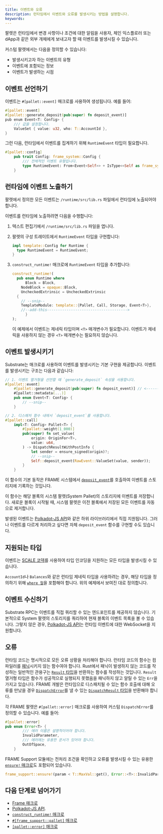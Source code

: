 ```yaml
---
title: 이벤트와 오류
description: 런타임에서 이벤트와 오류를 발생시키는 방법을 설명합니다.
keywords:
---
```


팔렛은 런타임에서 변경 사항이나 조건에 대한 알림을 사용자, 체인 익스플로러 또는 dApp과 같은 외부 개체에게 보내고자 할 때 이벤트를 발생시킬 수 있습니다.

커스텀 팔렛에서는 다음을 정의할 수 있습니다:

- 발생시키고자 하는 이벤트의 유형
- 이벤트에 포함되는 정보
- 이벤트가 발생하는 시점

## 이벤트 선언하기

이벤트는 `#[pallet::event]` 매크로를 사용하여 생성됩니다.
예를 들어:

```rust
#[pallet::event]
#[pallet::generate_deposit(pub(super) fn deposit_event)]
pub enum Event<T: Config> {
	/// 값을 설정합니다.
	ValueSet { value: u32, who: T::AccountId },
}
```

그런 다음, 런타임에서 이벤트를 집계하기 위해 `RuntimeEvent` 타입이 필요합니다.

```rust
#[pallet::config]
	pub trait Config: frame_system::Config {
		/// 전체적인 이벤트 유형입니다.
		type RuntimeEvent: From<Event<Self>> + IsType<<Self as frame_system::Config>::RuntimeEvent>;
	}
```

## 런타임에 이벤트 노출하기

팔렛에서 정의한 모든 이벤트는 `/runtime/src/lib.rs` 파일에서 런타임에 노출되어야 합니다.

이벤트를 런타임에 노출하려면 다음을 수행합니다:

1. 텍스트 편집기에서 `/runtime/src/lib.rs` 파일을 엽니다.
2. 팔렛의 구성 트레이트에서 `RuntimeEvent` 타입을 구현합니다:

   ```rust
   impl template::Config for Runtime {
   	 type RuntimeEvent = RuntimeEvent;
   }
   ```

3. `construct_runtime!` 매크로에 `RuntimeEvent` 타입을 추가합니다:

   ```rust
   construct_runtime!(
   	 pub enum Runtime where
    	 Block = Block,
   	   NodeBlock = opaque::Block,
   	   UncheckedExtrinsic = UncheckedExtrinsic
   	 {
       // --snip--
   	   TemplateModule: template::{Pallet, Call, Storage, Event<T>},
   	   //--add-this------------------------------------->
   		 }
   );
   ```

   이 예제에서 이벤트는 제네릭 타입이며 `<T>` 매개변수가 필요합니다.
   이벤트가 제네릭을 사용하지 않는 경우 `<T>` 매개변수는 필요하지 않습니다.

## 이벤트 발생시키기

Substrate는 매크로를 사용하여 이벤트를 발생시키는 기본 구현을 제공합니다.
이벤트를 발생시키는 구조는 다음과 같습니다:

```rust
// 1. 이벤트 열거형을 선언할 때 `generate_deposit` 속성을 사용합니다.
#[pallet::event]
	#[pallet::generate_deposit(pub(super) fn deposit_event)] // <------ 여기 ----
	#[pallet::metadata(...)]
	pub enum Event<T: Config> {
		// --snip--
	}

// 2. 디스패처 함수 내에서 `deposit_event`를 사용합니다.
#[pallet::call]
	impl<T: Config> Pallet<T> {
		#[pallet::weight(1_000)]
		pub(super) fn set_value(
			origin: OriginFor<T>,
			value: u64,
		) -> DispatchResultWithPostInfo {
			let sender = ensure_signed(origin)?;
			// --snip--
			Self::deposit_event(RawEvent::ValueSet(value, sender));
		}
	}
```

이 함수의 기본 동작은 FRAME 시스템에서 [`deposit_event`](https://paritytech.github.io/substrate/master/frame_system/pallet/struct.Pallet.html#method.deposit_event)를 호출하여 이벤트를 스토리지에 기록하는 것입니다.

이 함수는 해당 블록의 시스템 팔렛(System Pallet)의 스토리지에 이벤트를 저장합니다.
새로운 블록이 시작될 때, 시스템 팔렛은 이전 블록에서 저장된 모든 이벤트를 자동으로 제거합니다.

발생된 이벤트는 [Polkadot-JS API](https://github.com/polkadot-js/api)와 같은 하위 라이브러리에서 직접 지원됩니다.
그러나 이벤트를 다르게 처리하고 싶다면 자체 `deposit_event` 함수를 구현할 수도 있습니다.

## 지원되는 타입

이벤트는 [SCALE 코덱](/reference/scale-codec)를 사용하여 타입 인코딩을 지원하는 모든 타입을 발생시킬 수 있습니다.

`AccountId`나 `Balances`와 같은 런타임 제네릭 타입을 사용하려는 경우, 해당 타입을 정의하기 위해 [`where 절`](https://doc.rust-lang.org/rust-by-example/generics/where.html)을 포함해야 합니다.
위의 예제에서 보여진 대로 정의합니다.

## 이벤트 수신하기

Substrate RPC는 이벤트를 직접 쿼리할 수 있는 엔드포인트를 제공하지 않습니다.
기본적으로 System 팔렛의 스토리지를 쿼리하여 현재 블록의 이벤트 목록을 볼 수 있습니다.
그렇지 않은 경우, [Polkadot-JS API](https://github.com/polkadot-js/api)는 런타임 이벤트에 대한 WebSocket을 지원합니다.

## 오류

런타임 코드는 명시적으로 모든 오류 상황을 처리해야 합니다.
런타임 코드의 함수는 컴파일러를 [패닉](https://doc.rust-lang.org/book/ch09-03-to-panic-or-not-to-panic.html)시키지 않는 함수여야 합니다.
Rust에서 패닉이 발생하지 않는 코드를 작성하는 일반적인 관용구는 [`Result` 타입](https://paritytech.github.io/substrate/master/frame_support/dispatch/result/enum.Result.html)을 반환하는 함수를 작성하는 것입니다.
`Result` 열거형 타입은 함수가 성공적으로 실행되지 못했음을 패닉하지 않고 알릴 수 있는 `Err`을 가지고 있습니다.
FRAME 개발은 런타임으로 디스패치될 수 있는 함수 호출에 대해 오류를 만났을 경우 [`DispatchError`](https://paritytech.github.io/substrate/master/frame_support/dispatch/enum.DispatchError.html)를 낼 수 있는 [`DispatchResult` 타입](https://paritytech.github.io/substrate/master/frame_support/dispatch/type.DispatchResult.html)을 반환해야 합니다.

각 FRAME 팔렛은 `#[pallet::error]` 매크로를 사용하여 커스텀 `DispatchError`를 정의할 수 있습니다.
예를 들어:

```rust
#[pallet::error]
pub enum Error<T> {
		/// 에러 이름은 설명적이어야 합니다.
		InvalidParameter,
		/// 에러에는 유용한 문서가 있어야 합니다.
		OutOfSpace,
	}
```

FRAME Support 모듈에는 전처리 조건을 확인하고 오류를 발생시킬 수 있는 유용한 [`ensure!` 매크로](https://paritytech.github.io/substrate/master/frame_support/macro.ensure.html)도 포함되어 있습니다.

```rust
frame_support::ensure!(param < T::MaxVal::get(), Error::<T>::InvalidParameter);
```

## 다음 단계로 넘어가기

- [Frame 매크로](/reference/frame-macros)
- [Polkadot-JS API](https://github.com/polkadot-js/api).
- [`construct_runtime!` 매크로](https://paritytech.github.io/substrate/master/frame_support/macro.construct_runtime.html)
- [`#[frame_support::pallet]` 매크로](https://paritytech.github.io/substrate/master/frame_support/attr.pallet.html)
- [`[pallet::error]` 매크로](https://paritytech.github.io/substrate/master/frame_support/attr.pallet.html#error-palleterror-optional)
